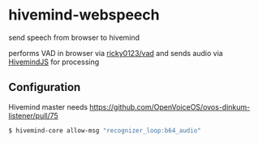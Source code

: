# hivemind-webspeech

send speech from browser to hivemind

performs VAD in browser via [ricky0123/vad](https://github.com/ricky0123/vad) and sends audio via [HivemindJS](https://github.com/JarbasHiveMind/HiveMind-js) for processing

## Configuration

Hivemind master needs https://github.com/OpenVoiceOS/ovos-dinkum-listener/pull/75

```bash
$ hivemind-core allow-msg "recognizer_loop:b64_audio"
```
